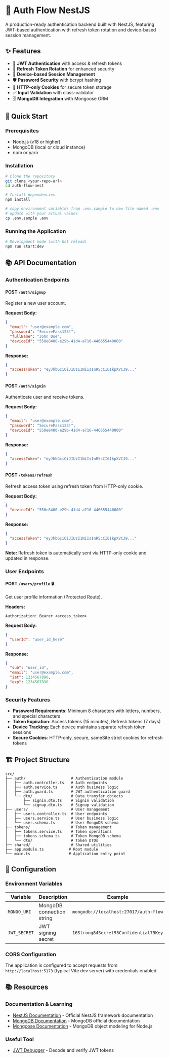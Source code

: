# 🔐 Auth Flow NestJS

A  production-ready authentication backend built with NestJS, featuring JWT-based authentication with refresh token rotation and device-based session management.

## ✨ Features

- 🔐 **JWT Authentication** with access & refresh tokens
- 🔄 **Refresh Token Rotation** for enhanced security
- 📱 **Device-based Session Management**
- 🛡️ **Password Security** with bcrypt hashing
- 🍪 **HTTP-only Cookies** for secure token storage
- ✅ **Input Validation** with class-validator
- 🗄️ **MongoDB Integration** with Mongoose ORM


## 🚀 Quick Start

### Prerequisites

- Node.js (v18 or higher)
- MongoDB (local or cloud instance)
- npm or yarn

### Installation

```bash
# Clone the repository
git clone <your-repo-url>
cd auth-flow-nest

# Install dependencies
npm install

# copy environment variables from .env.sample to new file named .env 
# update with your actual values
cp .env.sample .env
```

### Running the Application

```bash
# Development mode (with hot reload)
npm run start:dev

```

## 📚 API Documentation

### Authentication Endpoints

#### POST `/auth/signup`
Register a new user account.

**Request Body:**
```json
{
  "email": "user@example.com",
  "password": "SecurePass123!",
  "fullName": "John Doe",
  "deviceId": "550e8400-e29b-41d4-a716-446655440000"
}
```

**Response:**
```json
{
  "accessToken": "eyJhbGciOiJIUzI1NiIsInR5cCI6IkpXVCJ9..."
}
```

#### POST `/auth/signin`
Authenticate user and receive tokens.

**Request Body:**
```json
{
  "email": "user@example.com",
  "password": "SecurePass123!",
  "deviceId": "550e8400-e29b-41d4-a716-446655440000"
}
```

**Response:**
```json
{
  "accessToken": "eyJhbGciOiJIUzI1NiIsInR5cCI6IkpXVCJ9..."
}
```

#### POST `/tokens/refresh`
Refresh access token using refresh token from HTTP-only cookie.

**Request Body:**
```json
{
  "deviceId": "550e8400-e29b-41d4-a716-446655440000"
}
```

**Response:**
```json
{
  "accessToken": "eyJhbGciOiJIUzI1NiIsInR5cCI6IkpXVCJ9..."
}
```

**Note:** Refresh token is automatically sent via HTTP-only cookie and updated in response.

### User Endpoints

#### POST `/users/profile` 🔒
Get user profile information (Protected Route).

**Headers:**
```
Authorization: Bearer <access_token>
```

**Request Body:**
```json
{
  "userId": "user_id_here"
}
```

**Response:**
```json
{
  "sub": "user_id",
  "email": "user@example.com",
  "iat": 1234567890,
  "exp": 1234567890
}
```

### Security Features

- **Password Requirements**: Minimum 8 characters with letters, numbers, and special characters
- **Token Expiration**: Access tokens (15 minutes), Refresh tokens (7 days)
- **Device Tracking**: Each device maintains separate refresh token sessions
- **Secure Cookies**: HTTP-only, secure, sameSite strict cookies for refresh tokens

## 🏗️ Project Structure

```
src/
├── auth/                    # Authentication module
│   ├── auth.controller.ts   # Auth endpoints
│   ├── auth.service.ts      # Auth business logic
│   ├── auth.guard.ts        # JWT authentication guard
│   └── dto/                 # Data transfer objects
│       ├── signin.dto.ts    # Signin validation
│       └── signup.dto.ts    # Signup validation
├── users/                   # User management
│   ├── users.controller.ts  # User endpoints
│   ├── users.service.ts     # User business logic
│   └── user.schema.ts       # User MongoDB schema
├── tokens/                  # Token management
│   ├── tokens.service.ts    # Token operations
│   ├── tokens.schema.ts     # Token MongoDB schema
│   └── dto/                 # Token DTOs
├── shared/                  # Shared utilities
├── app.module.ts           # Root module
└── main.ts                 # Application entry point
```

## 🔧 Configuration

### Environment Variables

| Variable | Description | Example |
|----------|-------------|---------|
| `MONGO_URI` | MongoDB connection string | `mongodb://localhost:27017/auth-flow` |
| `JWT_SECRET` | JWT signing secret | `16Strong84Secret95Confidential75Key` |

### CORS Configuration

The application is configured to accept requests from `http://localhost:5173` (typical Vite dev server) with credentials enabled.

## 📚 Resources

### Documentation & Learning
- <a href="https://docs.nestjs.com/" target="_blank" rel="noopener noreferrer">NestJS Documentation</a> - Official NestJS framework documentation
- <a href="https://docs.mongodb.com/" target="_blank" rel="noopener noreferrer">MongoDB Documentation</a> - MongoDB official documentation
- <a href="https://mongoosejs.com/docs/" target="_blank" rel="noopener noreferrer">Mongoose Documentation</a> - MongoDB object modeling for Node.js

### Useful Tool
- <a href="https://jwt.io/" target="_blank" rel="noopener noreferrer">JWT Debugger</a> - Decode and verify JWT tokens
